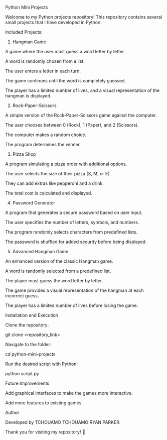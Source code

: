 Python Mini Projects

Welcome to my Python projects repository! This repository contains several small projects that I have developed in Python.

Included Projects:

1. Hangman Game

A game where the user must guess a word letter by letter.

A word is randomly chosen from a list.

The user enters a letter in each turn.

The game continues until the word is completely guessed.

The player has a limited number of lives, and a visual representation of the hangman is displayed.

2. Rock-Paper-Scissors

A simple version of the Rock-Paper-Scissors game against the computer.

The user chooses between 0 (Rock), 1 (Paper), and 2 (Scissors).

The computer makes a random choice.

The program determines the winner.

3. Pizza Shop

A program simulating a pizza order with additional options.

The user selects the size of their pizza (S, M, or E).

They can add extras like pepperoni and a drink.

The total cost is calculated and displayed.

4. Password Generator

A program that generates a secure password based on user input.

The user specifies the number of letters, symbols, and numbers.

The program randomly selects characters from predefined lists.

The password is shuffled for added security before being displayed.

5. Advanced Hangman Game

An enhanced version of the classic Hangman game.

A word is randomly selected from a predefined list.

The player must guess the word letter by letter.

The game provides a visual representation of the hangman at each incorrect guess.

The player has a limited number of lives before losing the game.

Installation and Execution

Clone the repository:

git clone <repository_link>

Navigate to the folder:

cd python-mini-projects

Run the desired script with Python:

python script.py

Future Improvements

Add graphical interfaces to make the games more interactive.

Add more features to existing games.

Author

Developed by TCHOUAMO TCHOUAMO RYAN PARKER.

Thank you for visiting my repository! 🚀
